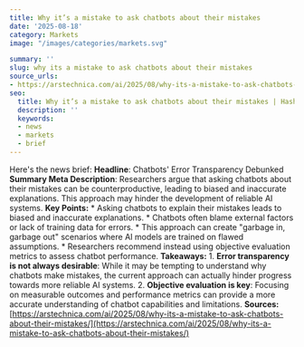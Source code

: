 ```yaml
---
title: Why it’s a mistake to ask chatbots about their mistakes
date: '2025-08-18'
category: Marketsimage: "/images/categories/markets.svg"

summary: ''
slug: why its a mistake to ask chatbots about their mistakes
source_urls:
- https://arstechnica.com/ai/2025/08/why-its-a-mistake-to-ask-chatbots-about-their-mistakes/
seo:
  title: Why it’s a mistake to ask chatbots about their mistakes | Hash n Hedge
  description: ''
  keywords:
  - news
  - markets
  - brief
---
```


Here's the news brief:  **Headline**: Chatbots' Error Transparency Debunked **Summary Meta Description**: Researchers argue that asking chatbots about their mistakes can be counterproductive, leading to biased and inaccurate explanations. This approach may hinder the development of reliable AI systems.  **Key Points:**  * Asking chatbots to explain their mistakes leads to biased and inaccurate explanations. * Chatbots often blame external factors or lack of training data for errors. * This approach can create "garbage in, garbage out" scenarios where AI models are trained on flawed assumptions. * Researchers recommend instead using objective evaluation metrics to assess chatbot performance.  **Takeaways:**  1. **Error transparency is not always desirable**: While it may be tempting to understand why chatbots make mistakes, the current approach can actually hinder progress towards more reliable AI systems. 2. **Objective evaluation is key**: Focusing on measurable outcomes and performance metrics can provide a more accurate understanding of chatbot capabilities and limitations.  **Sources:** [https://arstechnica.com/ai/2025/08/why-its-a-mistake-to-ask-chatbots-about-their-mistakes/](https://arstechnica.com/ai/2025/08/why-its-a-mistake-to-ask-chatbots-about-their-mistakes/) 
